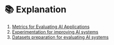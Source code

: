 # 📚 Explanation

1. [Metrics for Evaluating AI Applications](metrics.md)
2. [Experimentation for improving AI systems](experimentation.md)
3. [Datasets preparation for evaluating AI systems](datasets.md)
